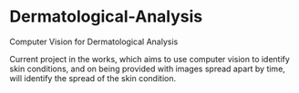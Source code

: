 # Dermatological-Analysis
Computer Vision for Dermatological Analysis

Current project in the works, which aims to use computer vision to identify skin conditions, and on being provided with images spread apart by time, will identify the spread of the skin condition.
